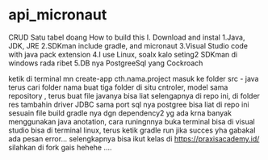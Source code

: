 # api_micronaut

CRUD Satu tabel doang 
How to build this 
I. Download and instal 
1.Java, JDK, JRE 
2.SDKman include gradle, and micronaut 
3.Visual Studio code with java pack extension
4.I use Linux, soalx kalo seting2 SDKman di windows rada ribet
5.DB nya PostgreeSql yang Cockroach 

ketik di terminal mn create-app cth.nama.project 
masuk ke folder src - java terus cari folder nama buat tiga folder di situ cntroler, model sama repository , terus buat file javanya bisa liat selengapnya di repo ini, di folder res tambahin driver JDBC sama port sql nya postgree bisa liat di repo ini sesuain file build gradle nya dgn dependency2 yg ada krna banyak menggunakan java anotation, cara runingnnya buka terminal bisa di visual studio bisa di terminal linux, terus ketik gradle run jika succes yha gabakal ada pesan error... selengkapnya bisa ikut kelas di https://praxisacademy.id/ silahkan di fork gais hehehe ....

